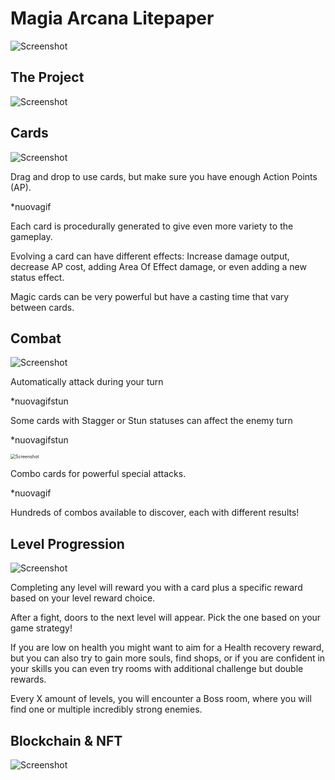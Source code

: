 # Magia Arcana Litepaper

![Screenshot](img/MagiaArcanaBanner.jpg)



## The Project



![Screenshot](img/project.png)

## Cards

![Screenshot](img/Cards.jpg)



Drag and drop to use cards, but make sure you have enough Action Points (AP).

*nuovagif

Each card is procedurally generated to give even more variety to the gameplay.

Evolving a card can have different effects: Increase damage output, decrease AP cost, adding Area Of Effect damage, or even adding a new status effect.

Magic cards can be very powerful but have a casting time that vary between cards.



##  Combat

![Screenshot](img/Combat.jpg)



Automatically attack during your turn

*nuovagifstun

Some cards with Stagger or Stun statuses can affect the enemy turn

*nuovagifstun

<img src="img/Testelephant2.gif" alt="Screenshot" style="zoom:50%;" />

Combo cards for powerful special attacks.

*nuovagif

Hundreds of combos available to discover, each with different results!

## Level Progression

![Screenshot](img/LevelProgression.jpg)



Completing any level will reward you with a card plus a specific reward based on your level reward choice.

After a fight, doors to the next level will appear. Pick the one based on your game strategy!

If you are low on health you might want to aim for a Health recovery reward, but you can also try to gain more souls, find shops, or if you are confident in your skills you can even try rooms with additional challenge but double rewards.

Every X amount of levels, you will encounter a Boss room, where you will find one or multiple incredibly strong enemies.

## Blockchain & NFT

![Screenshot](img/blockchain.jpg)

